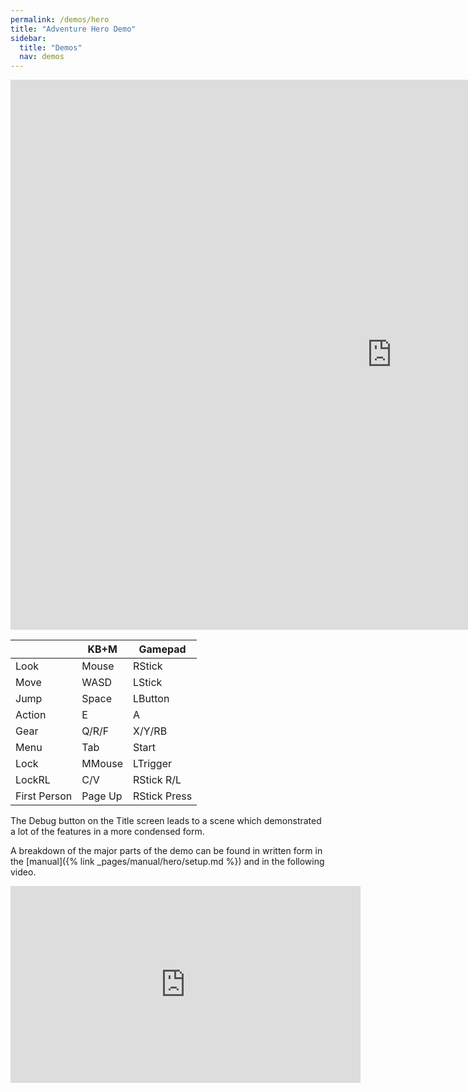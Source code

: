 ```yaml
---
permalink: /demos/hero
title: "Adventure Hero Demo"
sidebar:
  title: "Demos"
  nav: demos
---
```


<iframe frameborder="0" src="https://itch.io/embed-upload/10239068?color=000000" allowfullscreen="" width="1220" height="880"><a href="https://softleitner.itch.io/aak-adventuresouls-demo">Play AAK AdventureHero Demo on itch.io</a></iframe>

|         |KB+M     |Gamepad    |
|---------|---------|-----------|
|Look     |Mouse    |RStick     |
|Move     |WASD     |LStick     |
|Jump     |Space    |LButton    |
|Action   |E        |A          |
|Gear     |Q/R/F    |X/Y/RB     |
|Menu     |Tab      |Start      |
|Lock     |MMouse   |LTrigger   |
|LockRL   |C/V      |RStick R/L |
|First Person|Page Up|RStick Press|

The Debug button on the Title screen leads to a scene which demonstrated a lot of the features in a more condensed form.

A breakdown of the major parts of the demo can be found in written form in the [manual]({% link _pages/manual/hero/setup.md %}) and in the following video.

<iframe width="560" height="315" src="https://www.youtube.com/embed/2AB8p22nCxY" title="YouTube video player" frameborder="0" allow="accelerometer; autoplay; clipboard-write; encrypted-media; gyroscope; picture-in-picture" allowfullscreen></iframe>